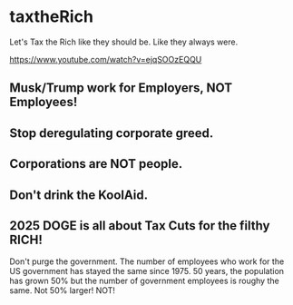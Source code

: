 # taxtheRich
Let's Tax the Rich like they should be. Like they always were. 

https://www.youtube.com/watch?v=ejqSOOzEQQU

<H2>Musk/Trump work for Employers, NOT Employees!</H2>
<h2>Stop deregulating corporate greed.</h2>
<h2>Corporations are NOT people.</h2>
<h2>Don't drink the KoolAid.</h2>

<h2>2025 DOGE is all about Tax Cuts for the filthy RICH!</h2>
Don't purge the government. The number of employees who work for the US government has stayed the same since 1975. 50 years, the population has grown 50% but the number of government employees is roughy the same. Not 50% larger! NOT!


